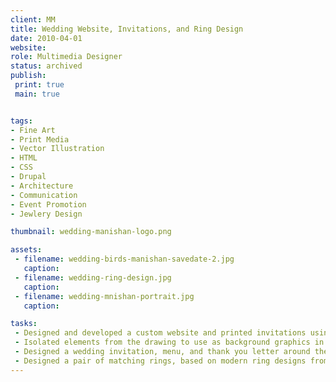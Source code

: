 ```yaml
---
client: MM
title: Wedding Website, Invitations, and Ring Design
date: 2010-04-01
website: 
role: Multimedia Designer
status: archived
publish: 
 print: true
 main: true


tags:
- Fine Art
- Print Media
- Vector Illustration
- HTML
- CSS
- Drupal
- Architecture
- Communication
- Event Promotion
- Jewlery Design

thumbnail: wedding-manishan-logo.png

assets: 
 - filename: wedding-birds-manishan-savedate-2.jpg
   caption: 
 - filename: wedding-ring-design.jpg
   caption: 
 - filename: wedding-mnishan-portrait.jpg
   caption: 

tasks: 
 - Designed and developed a custom website and printed invitations using elements from an illustration made by myself and my bride-to-be.
 - Isolated elements from the drawing to use as background graphics in a responsive website layout. 
 - Designed a wedding invitation, menu, and thank you letter around the same drawing.
 - Designed a pair of matching rings, based on modern ring designs from the 70s and 80s.
---
```

